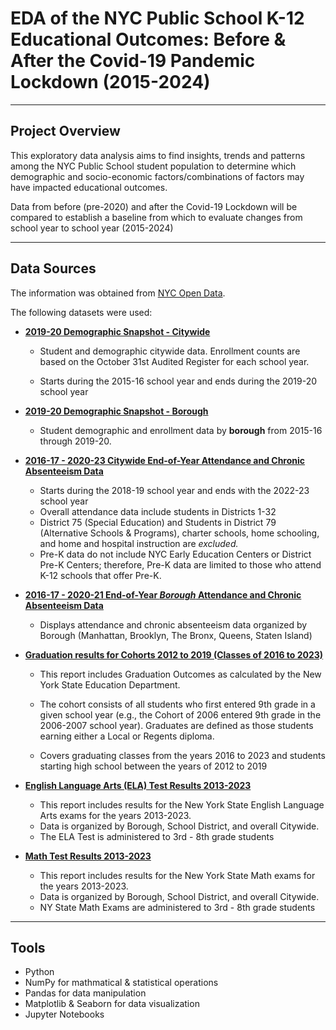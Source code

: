 # EDA of the NYC Public School K-12 Educational Outcomes: Before & After the Covid-19 Pandemic Lockdown (2015-2024) 
___

## Project Overview

This exploratory data analysis aims to find insights, trends and patterns among the NYC Public School student population to determine which demographic and socio-economic factors/combinations of factors may have impacted educational outcomes.

Data from before (pre-2020) and after the Covid-19 Lockdown will be compared to establish a baseline from which to evaluate changes from school year to school year (2015-2024)
___

## Data Sources

The information was obtained from [NYC Open Data](https://opendata.cityofnewyork.us/).

The following datasets were used:

- [**2019-20 Demographic Snapshot - Citywide**](https://data.cityofnewyork.us/Education/2019-20-Demographic-Snapshot-Citywide/ycfm-qijh/about_data)
    - Student and demographic citywide data. Enrollment counts are based on the October 31st Audited Register for each school year.

    - Starts during the 2015-16 school year and ends during the 2019-20 school year

- [**2019-20 Demographic Snapshot - Borough**](https://data.cityofnewyork.us/Education/2019-20-Demographic-Snapshot-Borough/2a5f-5ryi/about_data)
    - Student demographic and enrollment data by **borough** from 2015-16 through 2019-20.


- [**2016-17 - 2020-23 Citywide End-of-Year Attendance and Chronic Absenteeism Data**](https://data.cityofnewyork.us/Education/2016-17-2020-23-Citywide-End-of-Year-Attendance-an/sgsi-66kk/about_data)
    - Starts during the 2018-19 school year and ends with the 2022-23 school year
    - Overall attendance data include students in Districts 1-32  
    - District 75 (Special Education) and Students in District 79 (Alternative Schools & Programs), charter schools, home schooling, and home and hospital instruction are *excluded.* 
    - Pre-K data do not include NYC Early Education Centers or District Pre-K Centers; therefore, Pre-K data are limited to those who attend K-12 schools that offer Pre-K.

- [**2016-17 - 2020-21 End-of-Year *Borough* Attendance and Chronic Absenteeism Data**](https://data.cityofnewyork.us/Education/2016-17-2020-21-End-of-Year-Borough-Attendance-and/peyw-qepe/about_data)
    - Displays attendance and chronic absenteeism data organized by Borough (Manhattan, Brooklyn, The Bronx, Queens, Staten Island)

- [**Graduation results for Cohorts 2012 to 2019 (Classes of 2016 to 2023)**](https://data.cityofnewyork.us/Education/Graduation-results-for-Cohorts-2012-to-2019-Classe/mjm3-8dw8/about_data)
    - This report includes Graduation Outcomes as calculated by the New York State Education Department.

    - The cohort consists of all students who first entered 9th grade in a given school year (e.g., the Cohort of 2006 entered 9th grade in the 2006-2007 school year). Graduates are defined as those students earning either a Local or Regents diploma.

    - Covers graduating classes from the years 2016 to 2023 and students starting high school between the years of 2012 to 2019

- [**English Language Arts (ELA) Test Results 2013-2023**](https://data.cityofnewyork.us/Education/English-Language-Arts-ELA-Test-Results-2013-2023/iebs-5yhr/about_data)

    - This report includes results for the New York State English Language Arts exams for the years 2013-2023.
    - Data is organized by Borough, School District, and overall Citywide.
    - The ELA Test is administered to 3rd - 8th grade students


- [**Math Test Results 2013-2023**](https://data.cityofnewyork.us/Education/Math-Test-Results-2013-2023/74kb-55u9/about_data)

    - This report includes results for the New York State Math exams for the years 2013-2023.
    - Data is organized by Borough, School District, and overall Citywide.
    - NY State Math Exams are administered to 3rd - 8th grade students
___

## Tools

- Python
- NumPy for mathmatical & statistical operations
- Pandas for data manipulation
- Matplotlib & Seaborn for data visualization
- Jupyter Notebooks